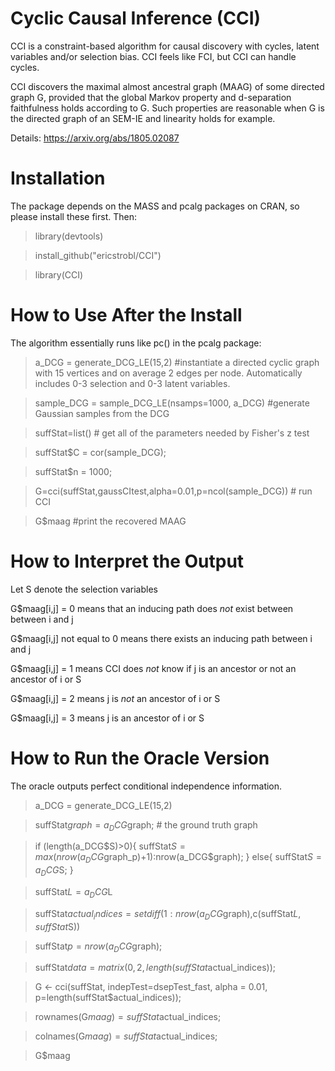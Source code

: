 # Cyclic Causal Inference (CCI)

CCI is a constraint-based algorithm for causal discovery with cycles, latent variables and/or selection bias. CCI feels like FCI, but CCI can handle cycles.

CCI discovers the maximal almost ancestral graph (MAAG) of some directed graph G, provided that the global Markov property and d-separation faithfulness holds according to G. Such properties are reasonable when G is the directed graph of an SEM-IE and linearity holds for example. 

Details: https://arxiv.org/abs/1805.02087

# Installation

The package depends on the MASS and pcalg packages on CRAN, so please install these first. Then:

> library(devtools)

> install_github("ericstrobl/CCI")

> library(CCI)

# How to Use After the Install

The algorithm essentially runs like pc() in the pcalg package:

> a_DCG = generate_DCG_LE(15,2) #instantiate a directed cyclic graph with 15 vertices and on average 2 edges per node. Automatically includes 0-3 selection and 0-3 latent variables.

> sample_DCG = sample_DCG_LE(nsamps=1000, a_DCG) #generate Gaussian samples from the DCG

> suffStat=list() # get all of the parameters needed by Fisher's z test

> suffStat$C = cor(sample_DCG);

> suffStat$n = 1000;

> G=cci(suffStat,gaussCItest,alpha=0.01,p=ncol(sample_DCG)) # run CCI

> G$maag #print the recovered MAAG

# How to Interpret the Output

Let S denote the selection variables

G$maag[i,j] = 0 means that an inducing path does *not* exist between between i and j

G$maag[i,j] not equal to 0 means there exists an inducing path between i and j

G$maag[i,j] = 1 means CCI does *not* know if j is an ancestor or not an ancestor of i or S

G$maag[i,j] = 2 means j is *not* an ancestor of i or S

G$maag[i,j] = 3 means j is an ancestor of i or S

# How to Run the Oracle Version

The oracle outputs perfect conditional independence information.

> a_DCG = generate_DCG_LE(15,2)

> suffStat$graph=a_DCG$graph; # the ground truth graph

> if (length(a_DCG$S)>0){
    suffStat$S = max(nrow(a_DCG$graph_p)+1):nrow(a_DCG$graph);
  } else{
    suffStat$S = a_DCG$S;
  }
  
> suffStat$L = a_DCG$L

> suffStat$actual_indices= setdiff(1:nrow(a_DCG$graph),c(suffStat$L,suffStat$S))

> suffStat$p =nrow(a_DCG$graph);

> suffStat$data=matrix(0,2,length(suffStat$actual_indices));

> G <- cci(suffStat, indepTest=dsepTest_fast,
                 alpha = 0.01, p=length(suffStat$actual_indices));

> rownames(G$maag)=suffStat$actual_indices;
 
> colnames(G$maag)=suffStat$actual_indices;

> G$maag
